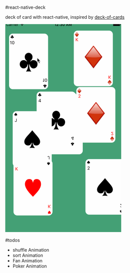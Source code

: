 #react-native-deck

deck of card with react-native, inspired by [deck-of-cards](http://pakastin.github.io/deck-of-cards/)

![deck-gif](./deck.gif)

#todos

- shuffle Animation
- sort Animation
- Fan Animation
- Poker Animation